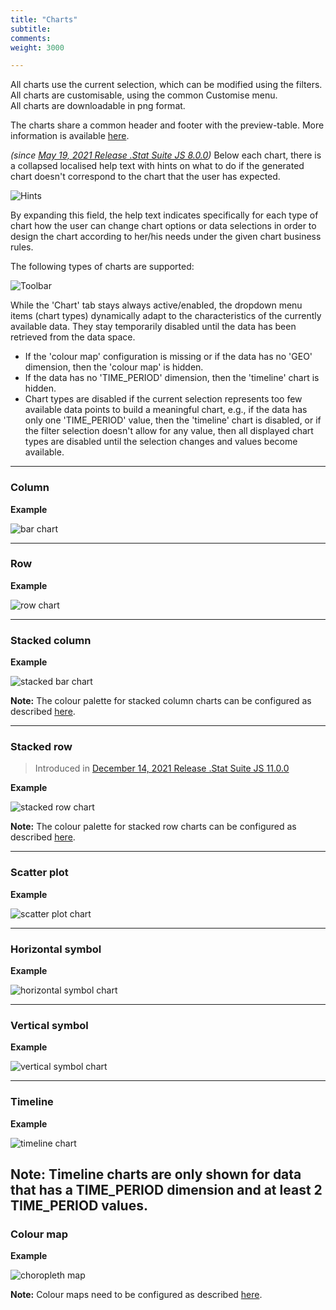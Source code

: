 ```yaml
---
title: "Charts"
subtitle: 
comments: 
weight: 3000

---
```


All charts use the current selection, which can be modified using the filters.  
All charts are customisable, using the common Customise menu.  
All charts are downloadable in png format.  

The charts share a common header and footer with the preview-table. More information is available [here](https://sis-cc.gitlab.io/dotstatsuite-documentation/using-de/viewing-data/common-header-and-footer/).

*(since [May 19, 2021 Release .Stat Suite JS 8.0.0](https://sis-cc.gitlab.io/dotstatsuite-documentation/changelog/#may-19-2021))* Below each chart, there is a collapsed localised help text with hints on what to do if the generated chart doesn't correspond to the chart that the user has expected.

![Hints](/dotstatsuite-documentation/images/chart-hints.png)  

By expanding this field, the help text indicates specifically for each type of chart how the user can change chart options or data selections in order to design the chart according to her/his needs under the given chart business rules.  
  
The following types of charts are supported:

![Toolbar](/dotstatsuite-documentation/images/de-toolbar-chart.jpg)

While the 'Chart' tab stays always active/enabled, the dropdown menu items (chart types) dynamically adapt to the characteristics of the currently available data. They stay temporarily disabled until the data has been retrieved from the data space.

- If the 'colour map' configuration is missing or if the data has no 'GEO' dimension, then the 'colour map' is hidden.
- If the data has no 'TIME_PERIOD' dimension, then the 'timeline' chart is hidden.
- Chart types are disabled if the current selection represents too few available data points to build a meaningful chart, e.g., if the data has only one 'TIME_PERIOD' value, then the 'timeline' chart is disabled, or if the filter selection doesn't allow for any value, then all displayed chart types are disabled until the selection changes and values become available.  

---

### Column
**Example**  

![bar chart](/dotstatsuite-documentation/images/chart-bar.png)

---

### Row
**Example**  

![row chart](/dotstatsuite-documentation/images/chart-row.png)

---

### Stacked column
**Example**  

![stacked bar chart](/dotstatsuite-documentation/images/chart-stacked.png)

**Note:** The colour palette for stacked column charts can be configured as described [here](https://sis-cc.gitlab.io/dotstatsuite-documentation/configurations/de-customisation#chart-override-stacked-charts-palette).

---

### Stacked row
> Introduced in [December 14, 2021 Release .Stat Suite JS 11.0.0](https://sis-cc.gitlab.io/dotstatsuite-documentation/changelog/#december-14-2021) 

**Example**  

![stacked row chart](/dotstatsuite-documentation/images/chart-stacked-row.jpg)

**Note:** The colour palette for stacked row charts can be configured as described [here](https://sis-cc.gitlab.io/dotstatsuite-documentation/configurations/de-customisation#chart-override-stacked-charts-palette).

---

### Scatter plot
**Example**  

![scatter plot chart](/dotstatsuite-documentation/images/chart-scatter.png)

---

### Horizontal symbol
**Example**  

![horizontal symbol chart](/dotstatsuite-documentation/images/chart-horizontal-symbol.png)

---

### Vertical symbol
**Example**  

![vertical symbol chart](/dotstatsuite-documentation/images/chart-vertical-symbol.png)

---

### Timeline
**Example**  

![timeline chart](/dotstatsuite-documentation/images/chart-timeline.png)

**Note:** Timeline charts are only shown for data that has a TIME_PERIOD dimension and at least 2 TIME_PERIOD values.
---

### Colour map
**Example**  

![choropleth map](/dotstatsuite-documentation/images/chart-choropleth.png)

**Note:** Colour maps need to be configured as described [here](https://sis-cc.gitlab.io/dotstatsuite-documentation/configurations/de-customisation#chart-map-configuration).